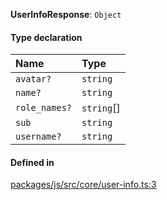 **UserInfoResponse**: `Object`

#### Type declaration

| Name          | Type       |
| :------------ | :--------- |
| `avatar?`     | `string`   |
| `name?`       | `string`   |
| `role_names?` | `string`[] |
| `sub`         | `string`   |
| `username?`   | `string`   |

#### Defined in

[packages/js/src/core/user-info.ts:3](https://github.com/logto-io/js/blob/5254dee/packages/js/src/core/user-info.ts#L3)

